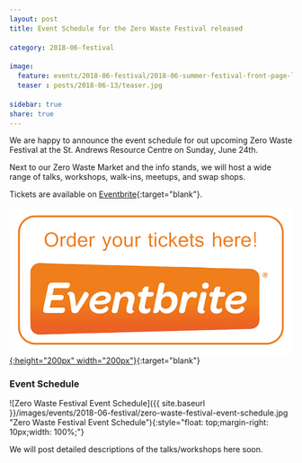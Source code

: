 ```yaml
---
layout: post
title: Event Schedule for the Zero Waste Festival released

category: 2018-06-festival

image:
  feature: events/2018-06-festival/2018-06-summer-festival-front-page-logo-1200x375.png
  teaser : posts/2018-06-13/teaser.jpg

sidebar: true
share: true
---
```


We are happy to announce the event schedule for out upcoming Zero Waste Festival at the St. Andrews Resource Centre on Sunday, June 24th.

Next to our Zero Waste Market and the info stands, we will host a wide range of talks, workshops, walk-ins, meetups, and swap shops. 

Tickets are available on [Eventbrite](https://www.eventbrite.ie/e/zero-waste-festival-make-it-last-tickets-46691494517){:target="blank"}.

[![Tickets](/images/logos-external/eventbrite-button.png "Zero Waste Festival 2018 Tickets"){:height="200px" width="200px"}](https://www.eventbrite.ie/e/zero-waste-festival-make-it-last-tickets-46691494517){:target="blank"}<br>

### Event Schedule

![Zero Waste Festival Event Schedule]({{ site.baseurl }}/images/events/2018-06-festival/zero-waste-festival-event-schedule.jpg "Zero Waste Festival Event Schedule"){:style="float: top;margin-right: 10px;width: 100%;"}

We will post detailed descriptions of the talks/workshops here soon.